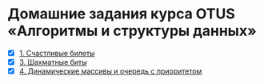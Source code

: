 # Домашние задания курса OTUS «Алгоритмы и структуры данных»

- [x] [1. Счастливые билеты](hw01/)
- [x] [3. Шахматные биты](hw03/)
- [x] [4. Динамические массивы и очередь с приоритетом](hw04/)
